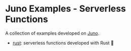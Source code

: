 # Juno Examples - Serverless Functions

A collection of examples developed on [Juno](https://juno.build).

- [rust](./rust): serverless functions developed with Rust 🦀
